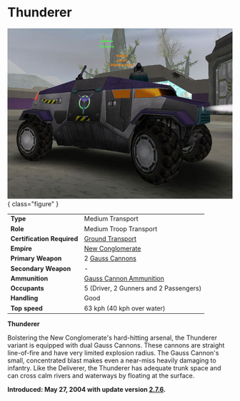 # Thunderer

![Thunderer](../images/Thunderer_VS.jpg){ class="figure" }

|                            |                                                                |
| -------------------------- | -------------------------------------------------------------- |
| **Type**                   | Medium Transport                                               |
| **Role**                   | Medium Troop Transport                                         |
| **Certification Required** | [Ground Transport](../certifications/Ground_Transport.md)      |
| **Empire**                 | [New Conglomerate](../factions/New_Conglomerate.md)                 |
| **Primary Weapon**         | 2 [Gauss Cannons](../items/Gauss_Cannon.md)                    |
| **Secondary Weapon**       | \-                                                             |
| **Ammunition**             | [Gauss Cannon Ammunition](../items/Gauss_Cannon_Ammunition.md) |
| **Occupants**              | 5 (Driver, 2 Gunners and 2 Passengers)                         |
| **Handling**               | Good                                                           |
| **Top speed**              | 63 kph (40 kph over water)                                     |

**Thunderer**

Bolstering the New Conglomerate's hard-hitting arsenal, the Thunderer variant is
equipped with dual Gauss Cannons. These cannons are straight line-of-fire and
have very limited explosion radius. The Gauss Cannon's small, concentrated blast
makes even a near-miss heavily damaging to infantry. Like the Deliverer, the
Thunderer has adequate trunk space and can cross calm rivers and waterways by
floating at the surface.

**Introduced: May 27, 2004 with update version [2.7.6](../patches/2.7.6.md).**
